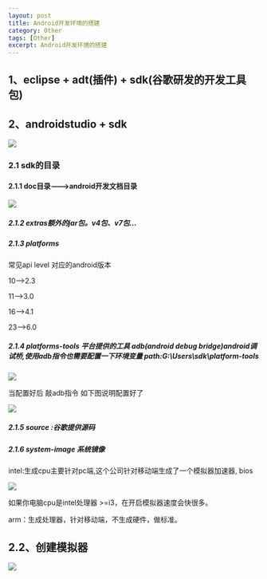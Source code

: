 ```yaml
---
layout: post
title: Android开发环境的搭建
category: Other
tags: [Other]
excerpt: Android开发环境的搭建
---
```


## 1、eclipse + adt(插件) + sdk(谷歌研发的开发工具包)  ##

## 2、androidstudio + sdk ##

![](http://www.nangongyibin.com/assets/images/Android/Other/17.png)

### 2.1 sdk的目录 ###

#### 2.1.1 doc目录--->android开发文档目录


![](http://www.nangongyibin.com/assets/images/Android/Other/18.png)

##### 2.1.2 extras额外的jar包。v4包、v7包... ####


##### 2.1.3 platforms ####


常见api level 对应的android版本 


10—–>2.3 

11—–>3.0 

16——>4.1 

23——>6.0 

##### 2.1.4 platforms-tools 平台提供的工具 adb(android debug bridge)android调试桥,使用adb指令也需要配置一下环境变量 path:G:\Users\sdk\platform-tools  ####

![](http://www.nangongyibin.com/assets/images/Android/Other/19.png)


当配置好后 敲adb指令 如下图说明配置好了

![](http://www.nangongyibin.com/assets/images/Android/Other/20.png)

##### 2.1.5 source :谷歌提供源码 ####

##### 2.1.6 system-image 系统镜像 ####

intel:生成cpu主要针对pc端,这个公司针对移动端生成了一个模拟器加速器, bios

![](http://www.nangongyibin.com/assets/images/Android/Other/21.png)

如果你电脑cpu是intel处理器 >=i3，在开启模拟器速度会快很多。

arm：生成处理器，针对移动端，不生成硬件，做标准。

## 2.2、创建模拟器 ##

![](http://www.nangongyibin.com/assets/images/Android/Other/22.png)